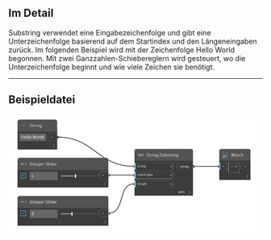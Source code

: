 ## Im Detail
Substring verwendet eine Eingabezeichenfolge und gibt eine Unterzeichenfolge basierend auf dem Startindex und den Längeneingaben zurück. Im folgenden Beispiel wird mit der Zeichenfolge Hello World begonnen. Mit zwei Ganzzahlen-Schiebereglern wird gesteuert, wo die Unterzeichenfolge beginnt und wie viele Zeichen sie benötigt.
___
## Beispieldatei

![Substring](./DSCore.String.Substring_img.jpg)

